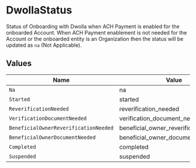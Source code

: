 # DwollaStatus

Status of Onboarding with Dwolla when ACH Payment is enabled for the onboarded Account. When ACH Payment enablement is not needed for the Account or the onboarded entity is an Organization then the status will be updated as `na` (Not Applicable).


## Values

| Name                                   | Value                                  |
| -------------------------------------- | -------------------------------------- |
| `Na`                                   | na                                     |
| `Started`                              | started                                |
| `ReverificationNeeded`                 | reverification_needed                  |
| `VerificationDocumentNeeded`           | verification_document_needed           |
| `BeneficialOwnerReverificationNeeded`  | beneficial_owner_reverification_needed |
| `BeneficialOwnerDocumentNeeded`        | beneficial_owner_document_needed       |
| `Completed`                            | completed                              |
| `Suspended`                            | suspended                              |